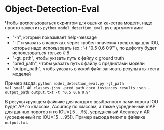 # Object-Detection-Eval

Чтобы воспользоваться скриптом для оценки качества модели, надо просто запустить `python model_detection_eval.py` с аргументами:
- "-h", который показывает help-message
- "-t" и указать в кавычках через пробел значения трешхолда для IOU, которые надо использовать (ex.: '-t "0.5 0.6 0.9"'), по дефолту будет использоваться только 0.5
- "-gt_path", чтобы указать путь к файлу с ground truth 
- "pred_path", чтобы указать путь к файлу с предиктами модели
- "output_path", чтобы указать в какой файл записать результаты теста моделей

Пример ввода:
`python model_detection_eval.py -gt_path val_small_40_classes.json -pred_path coco_instances_results.json -output_path output.txt -t "0.5 0.6 0.9"`

В результирующем файлике для каждого ввыбранного нами порога IOU будет AP по классам, Accuracy по классам, а также усредненный mAP для данных порогов и по IOU=[.5 .. .95], усредненный Accuracy и AR (усредненный по IOU=[.5 .. .95]). Пример выхода лежит в файлике `output.txt`.
